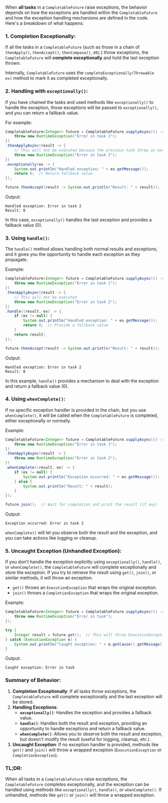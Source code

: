 When **all tasks** in a `CompletableFuture` raise exceptions, the behavior depends on how the exceptions are handled within the `CompletableFuture` and how the exception handling mechanisms are defined in the code. Here's a breakdown of what happens:

### 1. **Completion Exceptionally**:
If all the tasks in a `CompletableFuture` (such as those in a chain of `thenApply()`, `thenAccept()`, `thenCompose()`, etc.) throw exceptions, the `CompletableFuture` will **complete exceptionally** and hold the last exception thrown.

Internally, `CompletableFuture` uses the `completeExceptionally(Throwable ex)` method to mark it as completed exceptionally.

### 2. **Handling with `exceptionally()`**:
If you have chained the tasks and used methods like `exceptionally()` to handle the exception, those exceptions will be passed to `exceptionally()`, and you can return a fallback value.

For example:
```java
CompletableFuture<Integer> future = CompletableFuture.supplyAsync(() -> {
    throw new RuntimeException("Error in task 1");
})
.thenApplyAsync(result -> {
    // This will not be executed because the previous task threw an exception
    throw new RuntimeException("Error in task 2");
})
.exceptionally(ex -> {
    System.out.println("Handled exception: " + ex.getMessage());
    return 0;  // Return fallback value
});

future.thenAccept(result -> System.out.println("Result: " + result));
```

Output:
```
Handled exception: Error in task 2
Result: 0
```

In this case, `exceptionally()` handles the last exception and provides a fallback value (0).

### 3. **Using `handle()`**:
The `handle()` method allows handling both normal results and exceptions, and it gives you the opportunity to handle each exception as they propagate.

Example:
```java
CompletableFuture<Integer> future = CompletableFuture.supplyAsync(() -> {
    throw new RuntimeException("Error in task 1");
})
.thenApplyAsync(result -> {
    // This will not be executed
    throw new RuntimeException("Error in task 2");
})
.handle((result, ex) -> {
    if (ex != null) {
        System.out.println("Handled exception: " + ex.getMessage());
        return 0;  // Provide a fallback value
    }
    return result;
});

future.thenAccept(result -> System.out.println("Result: " + result));
```

Output:
```
Handled exception: Error in task 2
Result: 0
```

In this example, `handle()` provides a mechanism to deal with the exception and return a fallback value (0).

### 4. **Using `whenComplete()`**:
If no specific exception handler is provided in the chain, but you use `whenComplete()`, it will be called when the `CompletableFuture` is completed, either exceptionally or normally.

Example:
```java
CompletableFuture<Integer> future = CompletableFuture.supplyAsync(() -> {
    throw new RuntimeException("Error in task 1");
})
.thenApplyAsync(result -> {
    throw new RuntimeException("Error in task 2");
})
.whenComplete((result, ex) -> {
    if (ex != null) {
        System.out.println("Exception occurred: " + ex.getMessage());
    } else {
        System.out.println("Result: " + result);
    }
});

future.join();  // Wait for completion and print the result (if any)
```

Output:
```
Exception occurred: Error in task 2
```

`whenComplete()` will let you observe both the result and the exception, and you can take actions like logging or cleanup.

### 5. **Uncaught Exception (Unhandled Exception)**:
If you don't handle the exception explicitly using `exceptionally()`, `handle()`, or `whenComplete()`, the `CompletableFuture` will complete exceptionally and store the exception. If you try to retrieve the result using `get()`, `join()`, or similar methods, it will throw an exception.

- `get()` throws an `ExecutionException` that wraps the original exception.
- `join()` throws a `CompletionException` that wraps the original exception.

Example:
```java
CompletableFuture<Integer> future = CompletableFuture.supplyAsync(() -> {
    throw new RuntimeException("Error in task");
});

try {
    Integer result = future.get();  // This will throw ExecutionException
} catch (ExecutionException e) {
    System.out.println("Caught exception: " + e.getCause().getMessage());
}
```

Output:
```
Caught exception: Error in task
```

### Summary of Behavior:

1. **Completion Exceptionally**: If all tasks throw exceptions, the `CompletableFuture` will complete exceptionally and the last exception will be stored.
2. **Handling Exceptions**:
    - **`exceptionally()`**: Handles the exception and provides a fallback value.
    - **`handle()`**: Handles both the result and exception, providing an opportunity to handle exceptions and return a fallback value.
    - **`whenComplete()`**: Allows you to observe both the result and exception, but doesn't modify the result (useful for logging, cleanup, etc.).
3. **Uncaught Exception**: If no exception handler is provided, methods like `get()` and `join()` will throw a wrapped exception (`ExecutionException` or `CompletionException`).

### TL;DR:
When all tasks in a `CompletableFuture` raise exceptions, the `CompletableFuture` completes exceptionally, and the exception can be handled using methods like `exceptionally()`, `handle()`, or `whenComplete()`. If unhandled, methods like `get()` or `join()` will throw a wrapped exception.